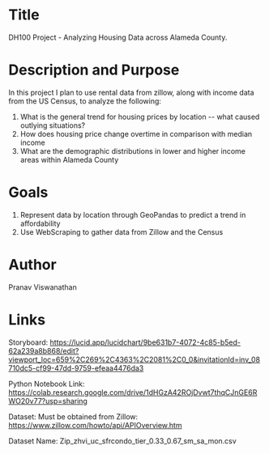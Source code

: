 # Title 
DH100 Project - Analyzing Housing Data across Alameda County.

# Description and Purpose

In this project I plan to use rental data from zillow, along with income data from the US Census, to analyze the following:
1) What is the general trend for housing prices by location -- what caused outlying situations? 
2) How does housing price change overtime in comparison with median income
3) What are the demographic distributions in lower and higher income areas within Alameda County

# Goals
1) Represent data by location through GeoPandas to predict a trend in affordability
2) Use WebScraping to gather data from Zillow and the Census


# Author
Pranav Viswanathan

# Links
Storyboard: https://lucid.app/lucidchart/9be631b7-4072-4c85-b5ed-62a239a8b868/edit?viewport_loc=659%2C269%2C4363%2C2081%2C0_0&invitationId=inv_08710dc5-cf99-47dd-9759-efeaa4476da3 

Python Notebook Link: https://colab.research.google.com/drive/1dHGzA42ROjDvwt7thqCJnGE6RWO20v77?usp=sharing

Dataset: Must be obtained from Zillow: https://www.zillow.com/howto/api/APIOverview.htm

Dataset Name: Zip_zhvi_uc_sfrcondo_tier_0.33_0.67_sm_sa_mon.csv
